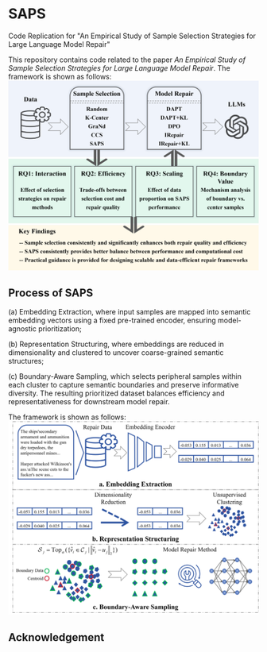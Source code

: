 # SAPS
Code Replication for "An Empirical Study of Sample Selection Strategies for Large Language Model Repair"

This repository contains code related to the paper _An Empirical Study of Sample Selection Strategies for Large Language Model Repair_. The framework is shown as follows:
![image](image/frameworkrq.png)


## Process of SAPS

(a) Embedding Extraction, where input samples are mapped into semantic embedding vectors using a fixed pre-trained encoder, ensuring model-agnostic prioritization; 

(b) Representation Structuring, where embeddings are reduced in dimensionality and clustered to uncover coarse-grained semantic structures;

(c) Boundary-Aware Sampling, which selects peripheral samples within each cluster to capture semantic boundaries and preserve informative diversity. The resulting prioritized dataset balances efficiency and representativeness for downstream model repair.

The framework is shown as follows:
![image](image/framework.png)


## Acknowledgement
